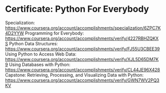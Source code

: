 # Certificate: Python For Everybody
Specialization: https://www.coursera.org/account/accomplishments/specialization/6ZPC7K4D2YYW
Programming for Everybody: https://www.coursera.org/account/accomplishments/verify/4227RBHZQKXS
Python Data Structures: https://www.coursera.org/account/accomplishments/verify/FJ55U3CBEE39
Using Python to Access Web Data: https://www.coursera.org/account/accomplishments/verify/XJL5D65DM7K9
Using Databases with Python: https://www.coursera.org/account/accomplishments/verify/CL44JE96X428
Capstone: Retrieving, Processing, and Visualizing Data with Python: https://www.coursera.org/account/accomplishments/verify/GWN7WV2PQ3KV
